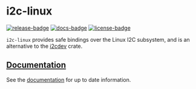 # i2c-linux

[![release-badge][]][cargo] [![docs-badge][]][docs] [![license-badge][]][license]

`i2c-linux` provides safe bindings over the Linux I2C subsystem, and is an
alternative to the [i2cdev](https://github.com/rust-embedded/rust-i2cdev) crate.

## [Documentation][docs]

See the [documentation][docs] for up to date information.

[release-badge]: https://img.shields.io/crates/v/i2c-linux.svg?style=flat-square
[cargo]: https://crates.io/crates/i2c-linux
[docs-badge]: https://img.shields.io/badge/API-docs-blue.svg?style=flat-square
[docs]: https://docs.rs/i2c-linux
[license-badge]: https://img.shields.io/badge/license-MIT-ff69b4.svg?style=flat-square
[license]: https://github.com/arcnmx/i2c-linux-rs/blob/master/COPYING
